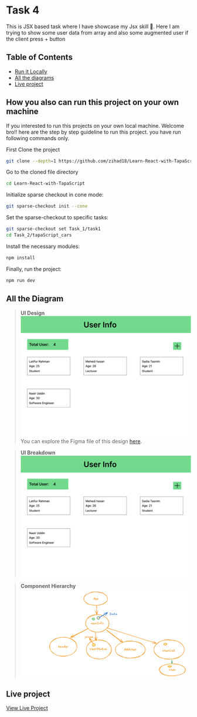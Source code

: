 #  Task 4
This is JSX based task where I have showcase my Jsx skill 🤭. Here I am trying to show some user data from array and also some augmented user if the client press + button
## Table of Contents

- [Run it Locally](#how-you-also-can-run-this-project-on-your-own-machine)
- [All the diagrams](#All-the-Diagram)
- [Live project](#Live-project)


## How you also can run this project on your own machine
If you interested to run this projects on your own local machine. Welcome bro!! here are the step by step guideline to run this project.
you have run following commands only.

First Clone the project
```sh
git clone --depth=1 https://github.com/zihad18/Learn-React-with-TapaScript.git
```
Go to the cloned file directory
```sh
cd Learn-React-with-TapaScript
```
Initialize sparse checkout in cone mode:
```sh
git sparse-checkout init --cone
```
Set the sparse-checkout to specific tasks:
```sh
git sparse-checkout set Task_1/task1
cd Task_2/tapaScript_cars
```

Install the necessary modules: 
```sh
npm install

```
Finally, run the project:
```sh
npm run dev
```
## All the Diagram
> **UI Design**  
![UI design](public\UserUI.png) 
You can explore the Figma file of this design [here](https://www.figma.com/design/MuFAYuptrgEh9vGnMomYUK/TapaScript-Task4?node-id=1-2&t=CGRBRXuehjxKzWMM-1).

> **UI Breakdown**  
![UI Breakdown](public\UserUI.png)

> **Component Hierarchy**  
![Component hierarchy](public\componentHierarchy.png)

## Live project
[View Live Project](https://learn-react-with-tapa-script-git-main-zihad18s-projects.vercel.app/)


